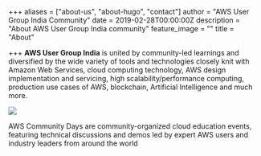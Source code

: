 +++
aliases = ["about-us", "about-hugo", "contact"]
author = "AWS User Group India Community"
date = 2019-02-28T00:00:00Z
description = "About AWS User Group India community"
feature_image = ""
title = "About"

+++
**AWS User Group India** is united by community-led learnings and diversified by the wide variety of tools and technologies closely knit with Amazon Web Services, cloud computing technology, AWS design implementation and servicing, high scalability/performance computing, production use cases of AWS, blockchain, Artificial Intelligence and much more.

![](/images/ug-logo-for-profile-pic-dark.png)

AWS Community Days are community-organized cloud education events, featuring technical discussions and demos led by expert AWS users and industry leaders from around the world